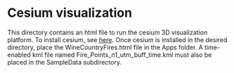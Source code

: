 # Cesium visualization
This directory contains an html file to run the cesium 3D visualization platform.
To install cesium, see [here](https://cesiumjs.org/tutorials/cesium-up-and-running/).
Once cesium is installed in the desired directory, place the WineCountryFires.html file in the Apps folder. A time-enabled kml file named Fire_Points_n1_utm_buff_time.kml must also be placed in the SampleData subdirectory.
